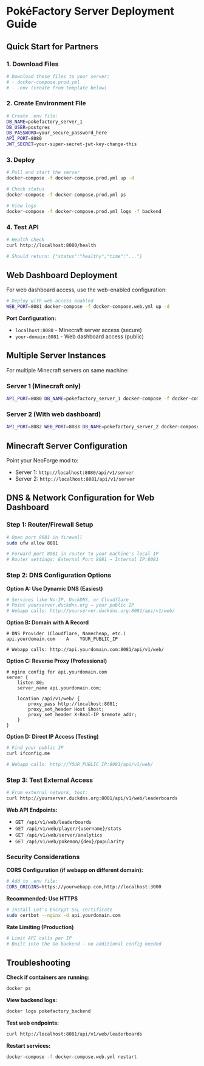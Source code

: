 # PokéFactory Server Deployment Guide

## Quick Start for Partners

### 1. Download Files
```bash
# Download these files to your server:
# - docker-compose.prod.yml
# - .env (create from template below)
```

### 2. Create Environment File
```bash
# Create .env file:
DB_NAME=pokefactory_server_1
DB_USER=postgres
DB_PASSWORD=your_secure_password_here
API_PORT=8080
JWT_SECRET=your-super-secret-jwt-key-change-this
```

### 3. Deploy
```bash
# Pull and start the server
docker-compose -f docker-compose.prod.yml up -d

# Check status
docker-compose -f docker-compose.prod.yml ps

# View logs
docker-compose -f docker-compose.prod.yml logs -f backend
```

### 4. Test API
```bash
# Health check
curl http://localhost:8080/health

# Should return: {"status":"healthy","time":"..."}
```

## Web Dashboard Deployment

For web dashboard access, use the web-enabled configuration:

```bash
# Deploy with web access enabled
WEB_PORT=8081 docker-compose -f docker-compose.web.yml up -d
```

**Port Configuration:**
- `localhost:8080` - Minecraft server access (secure)
- `your-domain:8081` - Web dashboard access (public)

## Multiple Server Instances

For multiple Minecraft servers on same machine:

### Server 1 (Minecraft only)
```bash
API_PORT=8080 DB_NAME=pokefactory_server_1 docker-compose -f docker-compose.prod.yml up -d
```

### Server 2 (With web dashboard)
```bash
API_PORT=8082 WEB_PORT=8083 DB_NAME=pokefactory_server_2 docker-compose -f docker-compose.web.yml -p server2 up -d
```

## Minecraft Server Configuration

Point your NeoForge mod to:
- Server 1: `http://localhost:8080/api/v1/server`
- Server 2: `http://localhost:8081/api/v1/server`

## DNS & Network Configuration for Web Dashboard

### Step 1: Router/Firewall Setup
```bash
# Open port 8081 in firewall
sudo ufw allow 8081

# Forward port 8081 in router to your machine's local IP
# Router settings: External Port 8081 → Internal IP:8081
```

### Step 2: DNS Configuration Options

**Option A: Use Dynamic DNS (Easiest)**
```bash
# Services like No-IP, DuckDNS, or Cloudflare
# Point yourserver.duckdns.org → your public IP
# Webapp calls: http://yourserver.duckdns.org:8081/api/v1/web/
```

**Option B: Domain with A Record**
```dns
# DNS Provider (Cloudflare, Namecheap, etc.)
api.yourdomain.com    A    YOUR_PUBLIC_IP

# Webapp calls: http://api.yourdomain.com:8081/api/v1/web/
```

**Option C: Reverse Proxy (Professional)**
```nginx
# nginx config for api.yourdomain.com
server {
    listen 80;
    server_name api.yourdomain.com;
    
    location /api/v1/web/ {
        proxy_pass http://localhost:8081;
        proxy_set_header Host $host;
        proxy_set_header X-Real-IP $remote_addr;
    }
}
```

**Option D: Direct IP Access (Testing)**
```bash
# Find your public IP
curl ifconfig.me

# Webapp calls: http://YOUR_PUBLIC_IP:8081/api/v1/web/
```

### Step 3: Test External Access
```bash
# From external network, test:
curl http://yourserver.duckdns.org:8081/api/v1/web/leaderboards
```

**Web API Endpoints:**
- `GET /api/v1/web/leaderboards`
- `GET /api/v1/web/player/{username}/stats`
- `GET /api/v1/web/server/analytics`
- `GET /api/v1/web/pokemon/{dex}/popularity`

### Security Considerations

**CORS Configuration (if webapp on different domain):**
```bash
# Add to .env file:
CORS_ORIGINS=https://yourwebapp.com,http://localhost:3000
```

**Recommended: Use HTTPS**
```bash
# Install Let's Encrypt SSL certificate
sudo certbot --nginx -d api.yourdomain.com
```

**Rate Limiting (Production)**
```bash
# Limit API calls per IP
# Built into the Go backend - no additional config needed
```

## Troubleshooting

**Check if containers are running:**
```bash
docker ps
```

**View backend logs:**
```bash
docker logs pokefactory_backend
```

**Test web endpoints:**
```bash
curl http://localhost:8081/api/v1/web/leaderboards
```

**Restart services:**
```bash
docker-compose -f docker-compose.web.yml restart
```